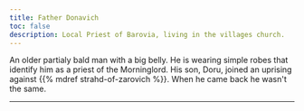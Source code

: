 ```yaml
---
title: Father Donavich
toc: false
description: Local Priest of Barovia, living in the villages church.
---
```


An older partialy bald man with a big belly. He is wearing simple robes that identify him as a priest of the Morninglord.
His son, Doru, joined an uprising against {{% mdref strahd-of-zarovich %}}. When he came back he wasn't the same.

---
